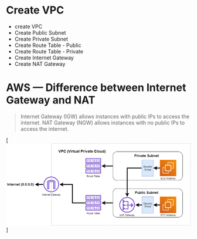 # Create VPC

- create VPC
- Create Public Subnet
- Create Private Subnet
- Create Route Table - Public
- Create Route Table - Private
- Create Internet Gateway
- Create NAT Gateway

# AWS — Difference between Internet Gateway and NAT 

> Internet Gateway (IGW) allows instances with public IPs to access the internet. NAT Gateway (NGW) allows instances with no public IPs to access the internet.

[![Watch the Picture](NAT-Gateway-setup.png)]